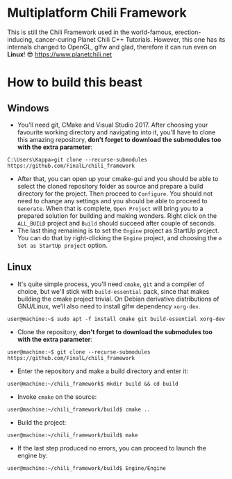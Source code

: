 # Multiplatform Chili Framework 
This is still the Chili Framework used in the world-famous, erection-inducing, cancer-curing Planet Chili C++ Tutorials. However, this one has its internals changed to OpenGL, glfw and glad, therefore it can run even on **Linux**! 😎 https://www.planetchili.net

# How to build this beast
## Windows
* You'll need git, CMake and Visual Studio 2017. After choosing your favourite working directory and navigating into it, you'll have to clone this amazing repository, **don't forget to download the submodules too with the extra parameter**:
```
C:\Users\Kappa>git clone --recurse-submodules https://github.com/FinalL/chili_framework
```
* After that, you can open up your cmake-gui and you should be able to select the cloned repository folder as source and prepare a build directory for the project. Then proceed to `Configure`. You should not need to change any settings and you should be able to proceed to `Generate`. When that is complete, `Open Project` will bring you to a prepared solution for building and making wonders. Right click on the `ALL_BUILD` project and `Build` should succeed after couple of seconds.
* The last thing remaining is to set the `Engine` project as StartUp project. You can do that by right-clicking the `Engine` project, and choosing the `⚙️ Set as StartUp project` option.

## Linux
* It's quite simple process, you'll need `cmake`, `git` and a compiler of choice, but we'll stick with `build-essential` pack, since that makes building the cmake project trivial. On Debian derivative distributions of GNU/Linux, we'll also need to install glfw dependency `xorg-dev`.
```
user@machine:~$ sudo apt -f install cmake git build-essential xorg-dev
```
* Clone the repository, **don't forget to download the submodules too with the extra parameter**:
```
user@machine:~$ git clone --recurse-submodules https://github.com/FinalL/chili_framework
```
* Enter the repository and make a build directory and enter it:
```
user@machine:~/chili_framework$ mkdir build && cd build
```
* Invoke `cmake` on the source:
```
user@machine:~/chili_framework/build$ cmake ..
```
* Build the project:
```
user@machine:~/chili_framework/build$ make
```
* If the last step produced no errors, you can proceed to launch the engine by:
```
user@machine:~/chili_framework/build$ Engine/Engine
```
